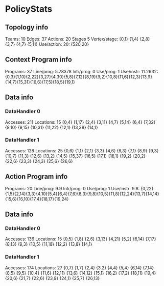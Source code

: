 # PolicyStats
## Topology info
Teams:		10
Edges:		37
Actions:	20
Stages		5
Vertex/stage:	{0,1} {1,4} {2,8} {3,7} {4,7} {5,11} 
Use/action:	20: {520,20} 

## Context Program info
Programs:	37
Line/prog:	5.78378
Intr/prog:	0
Use/prog:	1
Use/instr:	11.2632: {0,3}{1,10}{2,22}{3,27}{4,30}{5,8}{7,12}{8,19}{9,2}{10,8}{11,6}{12,3}{13,9}{14,7}{15,31}{16,6}{17,5}{18,5}{19,1}

## Data info

### DataHandler 0
Accesses:	211
Locations:	15
{0,4} {1,17} {2,4} {3,11} {4,7} {5,14} {6,4} {7,32} {8,10} {9,15} {10,31} {11,22} {12,1} {13,38} {14,1} 

### DataHandler 1
Accesses:	128
Locations:	25
{0,6} {1,1} {2,1} {3,3} {4,6} {6,3} {7,1} {8,9} {9,3} {10,7} {11,3} {12,6} {13,2} {14,5} {15,37} {16,5} {17,1} {18,1} {19,2} {20,2} {22,6} {23,3} {24,3} {25,6} {26,6} 



## Action Program info
Programs:	20
Line/prog:	9.9
Intr/prog:	0
Use/prog:	1
Use/instr:	9.9: {0,22}{1,5}{2,14}{3,3}{4,10}{5,4}{6,4}{7,6}{8,3}{9,8}{10,5}{11,8}{12,24}{13,7}{14,14}{15,6}{16,10}{17,4}{18,17}{19,24}

## Data info

### DataHandler 0
Accesses:	136
Locations:	15
{0,5} {1,8} {2,6} {3,13} {4,21} {5,2} {6,14} {7,17} {8,13} {9,3} {10,5} {11,18} {12,2} {13,8} {14,1} 

### DataHandler 1
Accesses:	174
Locations:	27
{0,7} {1,7} {2,4} {3,2} {4,4} {5,4} {6,14} {7,14} {8,5} {9,5} {10,4} {11,6} {12,11} {13,6} {14,12} {15,1} {16,2} {17,2} {18,11} {19,4} {20,6} {21,7} {22,6} {23,9} {24,1} {25,7} {26,13} 

